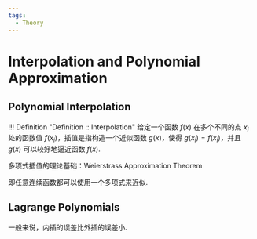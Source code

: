 ```yaml
---
tags:
  - Theory
---
```


# Interpolation and Polynomial Approximation

## Polynomial Interpolation

!!! Definition "Definition :: Interpolation"
    给定一个函数 $f(x)$ 在多个不同的点 $x_i$ 处的函数值 $f(x_i)$，插值是指构造一个近似函数 $g(x)$，使得 $g(x_i) = f(x_i)$，并且 $g(x)$ 可以较好地逼近函数 $f(x)$.

多项式插值的理论基础：Weierstrass Approximation Theorem

即任意连续函数都可以使用一个多项式来近似.

## Lagrange Polynomials



一般来说，内插的误差比外插的误差小.
